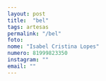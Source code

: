 ```yaml
---
layout: post
title:  "bel"
tags: artesas
permalink: "/bel"
foto: 
nome: "Isabel Cristina Lopes"
numero: 81999823350
instagram: ""
email: ""
---
```



  
